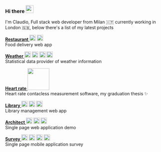 ### Hi there  <img src="https://media.giphy.com/media/hvRJCLFzcasrR4ia7z/giphy.gif" width="25px">

I'm Claudio, Full stack web developer from Milan 🇮🇹 currently working in London 🇬🇧,
below there's a list of my latest projects


<p align="left">
<a href="https://github.com/roma-claudio/Restaurant">
<strong>
Restaurant
</strong>
</a>
<!--<img src="https://devicon.dev/devicon.git/icons/css3/css3-original-wordmark.svg" alt="css3" width="20"/>-->
<img src="https://devicons.github.io/devicon/devicon.git/icons/html5/html5-original-wordmark.svg" alt="html5" width="20"/>
<img src="https://devicons.github.io/devicon/devicon.git/icons/javascript/javascript-original.svg" alt="javascript" width="20"/>
<br>
Food delivery web app
</p>
 
<p align="left">
<a href="https://github.com/roma-claudio/Weather">
<strong>
Weather
</strong>
</a>
<!--<img src="https://devicon.dev/devicon.git/icons/css3/css3-original-wordmark.svg" alt="css3" width="20"/>-->
<img src="https://devicons.github.io/devicon/devicon.git/icons/html5/html5-original-wordmark.svg" alt="html5" width="20"/>
<img src="https://devicons.github.io/devicon/devicon.git/icons/javascript/javascript-original.svg" alt="javascript" width="20"/>
<img src="https://devicons.github.io/devicon/devicon.git/icons/react/react-original-wordmark.svg" alt="react" width="20"/>
<img src="https://devicons.github.io/devicon/devicon.git/icons/nodejs/nodejs-original-wordmark.svg" alt="nodejs" width="20"/>
<br>
Statistical data provider of weather information
</p>

<p align="left">
<a href="https://github.com/roma-claudio/Heart-rate">
<strong>
Heart rate
</strong>
<img src="https://www.mathworks.com/etc.clientlibs/mathworks/clientlibs/customer-ui/templates/common/resources/images/pic-header-mathworks-logo.svg" width="70" />
</a>
<br>
Heart rate contacless measurement software, my graduation thesis ✨

<p align="left">
<a href="https://github.com/roma-claudio/Library">
<strong>
Library
</strong>
</a>
<!--<img src="https://devicon.dev/devicon.git/icons/css3/css3-original-wordmark.svg" alt="css3" width="20"/>-->
<img src="https://devicons.github.io/devicon/devicon.git/icons/html5/html5-original-wordmark.svg" alt="html5" width="20"/>
<img src="https://devicons.github.io/devicon/devicon.git/icons/php/php-original.svg" alt="php" width="20"/>
<img src="https://devicons.github.io/devicon/devicon.git/icons/postgresql/postgresql-original-wordmark.svg" alt="postgresql" width="20"/>
<br>
Library management web app
</p>

<p align="left">
<a href="https://github.com/roma-claudio/Architect">
<strong>
Architect
</strong>
</a>
<!--<img src="https://devicon.dev/devicon.git/icons/css3/css3-original-wordmark.svg" alt="css3" width="20"/>-->
<img src="https://devicons.github.io/devicon/devicon.git/icons/html5/html5-original-wordmark.svg" alt="html5" width="20"/>
<img src="https://devicons.github.io/devicon/devicon.git/icons/javascript/javascript-original.svg" alt="javascript" width="20"/>
<img src="https://devicons.github.io/devicon/devicon.git/icons/react/react-original-wordmark.svg" alt="react" width="20"/>
<br>
Single page web application demo
</p>

<p align="left">
<a href="https://github.com/roma-claudio/Survey">
<strong>
Survey
</strong>
</a>
<!--<img src="https://devicon.dev/devicon.git/icons/css3/css3-original-wordmark.svg" alt="css3" width="20"/>-->
<img src="https://devicons.github.io/devicon/devicon.git/icons/html5/html5-original-wordmark.svg" alt="html5" width="20"/>
<img src="https://devicons.github.io/devicon/devicon.git/icons/javascript/javascript-original.svg" alt="javascript" width="20"/>
<img src="https://devicons.github.io/devicon/devicon.git/icons/react/react-original-wordmark.svg" alt="react" width="20"/>
<img src="https://devicons.github.io/devicon/devicon.git/icons/mysql/mysql-original-wordmark.svg" width="20" />
<br>
Single page mobile application survey
</p>

<!--<a href="https://www.linkedin.com/in/claudio-roma-98168b163/">
  <img align="left" alt="Claudio's LinkedIn" width="22px" src="https://cdn.jsdelivr.net/npm/simple-icons@v3/icons/linkedin.svg" />
</a>-->
